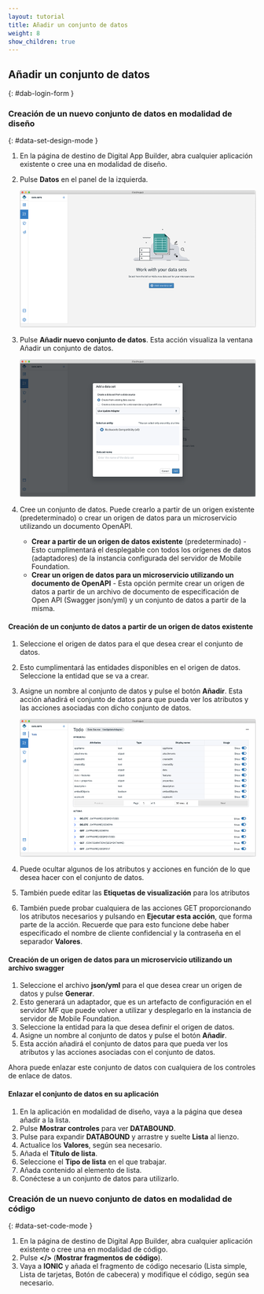 ```yaml
---
layout: tutorial
title: Añadir un conjunto de datos 
weight: 8
show_children: true
---
```

<!-- NLS_CHARSET=UTF-8 -->
## Añadir un conjunto de datos 
{: #dab-login-form }

### Creación de un nuevo conjunto de datos en modalidad de diseño 
{: #data-set-design-mode }

1. En la página de destino de Digital App Builder, abra cualquier aplicación existente o cree una en modalidad de diseño.
2. Pulse **Datos** en el panel de la izquierda.

    ![Datos](dab-list-menu.png)

3. Pulse **Añadir nuevo conjunto de datos**. Esta acción visualiza la ventana Añadir un conjunto de datos. 

    ![Añadir nuevo conjunto de datos](dab-list-add-data-set.png)

4. Cree un conjunto de datos. Puede crearlo a partir de un origen existente (predeterminado) o crear un origen de datos para un microservicio utilizando un documento OpenAPI. 
    * **Crear a partir de un origen de datos existente** (predeterminado) - Esto cumplimentará el desplegable con todos los orígenes de datos (adaptadores) de la instancia configurada del servidor de Mobile Foundation.  
    * **Crear un origen de datos para un microservicio utilizando un documento de OpenAPI** - Esta opción permite crear un origen de datos a partir de un archivo de documento de especificación de Open API (Swagger json/yml) y un conjunto de datos a partir de la misma. 

#### Creación de un conjunto de datos a partir de un origen de datos existente

1. Seleccione el origen de datos para el que desea crear el conjunto de datos.
2. Esto cumplimentará las entidades disponibles en el origen de datos. Seleccione la entidad que se va a crear.
3. Asigne un nombre al conjunto de datos y pulse el botón **Añadir**. Esta acción añadirá el conjunto de datos para que pueda ver los atributos y las acciones asociadas con dicho conjunto de datos. 

    ![Nuevo conjunto de datos con atributos](dab-list-dataset-attributes.png)

4. Puede ocultar algunos de los atributos y acciones en función de lo que desea hacer con el conjunto de datos.
5. También puede editar las **Etiquetas de visualización** para los atributos
6. También puede probar cualquiera de las acciones GET proporcionando los atributos necesarios y pulsando en **Ejecutar esta acción**, que forma parte de la acción. Recuerde que para esto funcione debe haber especificado el nombre de cliente confidencial y la contraseña en el separador **Valores**. 

#### Creación de un origen de datos para un microservicio utilizando un archivo swagger

1. Seleccione el archivo **json/yml** para el que desea crear un origen de datos y pulse **Generar**. 
2. Esto generará un adaptador, que es un artefacto de configuración en el servidor MF que puede volver a utilizar y desplegarlo en la instancia de servidor de Mobile Foundation.
3. Seleccione la entidad para la que desea definir el origen de datos. 
4. Asigne un nombre al conjunto de datos y pulse el botón **Añadir**. 
5. Esta acción añadirá el conjunto de datos para que pueda ver los atributos y las acciones asociadas con el conjunto de datos. 

Ahora puede enlazar este conjunto de datos con cualquiera de los controles de enlace de datos.

#### Enlazar el conjunto de datos en su aplicación 

1. En la aplicación en modalidad de diseño, vaya a la página que desea añadir a la lista. 
2. Pulse **Mostrar controles** para ver **DATABOUND**.
3. Pulse para expandir **DATABOUND** y arrastre y suelte **Lista** al lienzo. 
4. Actualice los **Valores**, según sea necesario.  
5. Añada el **Título de lista**. 
6. Seleccione el **Tipo de lista** en el que trabajar. 
7. Añada contenido al elemento de lista. 
8. Conéctese a un conjunto de datos para utilizarlo.  

### Creación de un nuevo conjunto de datos en modalidad de código 
{: #data-set-code-mode }

1. En la página de destino de Digital App Builder, abra cualquier aplicación existente o cree una en modalidad de código. 
2. Pulse **</>** (**Mostrar fragmentos de código**).
3. Vaya a **IONIC** y añada el fragmento de código necesario (Lista simple, Lista de tarjetas, Botón de cabecera) y modifique el código, según sea necesario.


